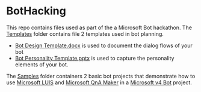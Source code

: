 # BotHacking
This repo contains files used as part of the a Microsoft Bot hackathon.  The [Templates](Templates) folder contains file 2 templates used in bot planning.

 - [Bot Design Template.docx](Templates/BotDesignTemplate.docx) is used to document the dialog flows of your bot
 - [Bot Personality Template.pptx](Templates/BotPersonalityTemplate.pptx) is used to capture the personality elements of your bot.
 
 The [Samples](Samples) folder containers 2 basic bot projects that demonstrate how to use [Microsoft LUIS](https://luis.ai) and [Microsoft QnA Maker](https://qnamaker.ai) in a [Microsoft v4 Bot](https://dev.botframework.com) project.

